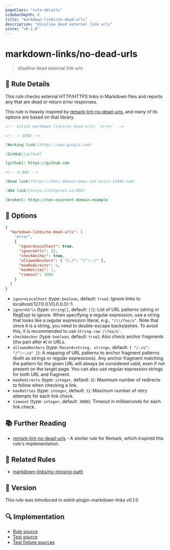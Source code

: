 ```yaml
---
pageClass: "rule-details"
sidebarDepth: 0
title: "markdown-links/no-dead-urls"
description: "disallow dead external link urls"
since: "v0.1.0"
---
```


# markdown-links/no-dead-urls

> disallow dead external link urls

## 📖 Rule Details

This rule checks external HTTP/HTTPS links in Markdown files and reports any that are dead or return error responses.

This rule is heavily inspired by [remark-lint-no-dead-urls], and many of its options are based on that library.

<!-- eslint-skip -->

```md
<!-- eslint markdown-links/no-dead-urls: 'error' -->

<!-- ✓ GOOD -->

[Working link](https://www.google.com)

[GitHub][github]

[github]: https://github.com

<!-- ✗ BAD -->

[Dead link](https://this-domain-does-not-exist-12345.com)

[404 link](https://httpstat.us/404)

[broken]: https://non-existent-domain.example
```

## 🔧 Options

```json
{
  "markdown-links/no-dead-urls": [
    "error",
    {
      "ignoreLocalhost": true,
      "ignoreUrls": [],
      "checkAnchor": true,
      "allowedAnchors": { "/./": "/^:~:/" },
      "maxRedirects": 5,
      "maxRetries": 1,
      "timeout": 3000
    }
  ]
}
```

- `ignoreLocalhost` (type: `boolean`, default: `true`): Ignore links to localhost/127.0.0.1/0.0.0.0/::1.
- `ignoreUrls` (type: `string[]`, default: `[]`): List of URL patterns (string or RegExp) to ignore. When specifying a regular expression, use a string that looks like a regular expression literal, e.g., `"/\\/foo/u"`. Note that since it is a string, you need to double-escape backslashes. To avoid this, it is recommended to use `` String.raw`/\foo/u` ``.
- `checkAnchor` (type: `boolean`, default: `true`): Also check anchor fragments (the part after `#`) in URLs.
- `allowedAnchors` (type: `Record<string, string>`, default: `{ "/./u": "/^:~:/u" }`): A mapping of URL patterns to anchor fragment patterns (both as strings or regular expressions). Any anchor fragment matching the pattern for the given URL will always be considered valid, even if not present on the target page. You can also use regular expression strings for both URL and fragment.
- `maxRedirects` (type: `integer`, default: `5`): Maximum number of redirects to follow when checking a link.
- `maxRetries` (type: `integer`, default: `1`): Maximum number of retry attempts for each link check.
- `timeout` (type: `integer`, default: `3000`): Timeout in milliseconds for each link check.

## 📚 Further Reading

- [remark-lint-no-dead-urls] - A similar rule for Remark, which inspired this rule's implementation.

[remark-lint-no-dead-urls]: https://github.com/remarkjs/remark-lint-no-dead-urls

## 👫 Related Rules

- [markdown-links/no-missing-path](./no-missing-path.md)

## 🚀 Version

This rule was introduced in eslint-plugin-markdown-links v0.1.0

## 🔍 Implementation

- [Rule source](https://github.com/ota-meshi/eslint-plugin-markdown-links/blob/main/src/rules/no-dead-urls.ts)
- [Test source](https://github.com/ota-meshi/eslint-plugin-markdown-links/blob/main/tests/src/rules/no-dead-urls.ts)
- [Test fixture sources](https://github.com/ota-meshi/eslint-plugin-markdown-links/tree/main/tests/fixtures/rules/no-dead-urls)
